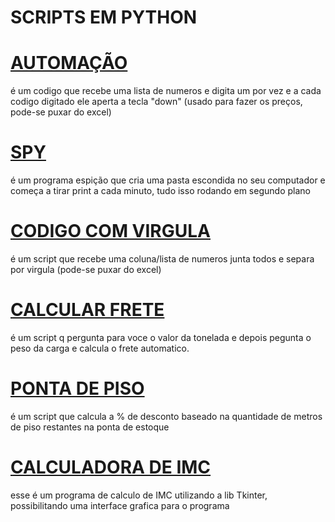 # SCRIPTS EM PYTHON

# [AUTOMAÇÃO](https://github.com/Gui162/scripts/blob/6a870eca40087fd62c2219ff6565aa74f74a6ba3/Automacao%20Preco.py)
é um codigo que recebe uma lista de numeros e digita um por vez e a cada codigo digitado ele aperta a tecla "down" (usado para fazer os preços, pode-se puxar do excel)

# [SPY](https://github.com/Gui162/scripts/blob/6a870eca40087fd62c2219ff6565aa74f74a6ba3/spy.pyw)
 é um programa espição que cria uma pasta escondida no seu computador e começa a tirar print a cada minuto, tudo isso rodando em segundo plano


# [CODIGO COM VIRGULA](https://github.com/Gui162/scripts/blob/6a870eca40087fd62c2219ff6565aa74f74a6ba3/codigo%20com%20virgula%20infinito.py)
é um script que recebe uma coluna/lista de numeros junta todos e separa por virgula 
(pode-se puxar do excel)

# [CALCULAR FRETE](https://github.com/Gui162/scripts/blob/6a870eca40087fd62c2219ff6565aa74f74a6ba3/Calcular%20Frete%20por%20Tonelada.py)
é um script q pergunta para voce o valor da tonelada e depois pegunta o peso da carga e calcula o frete automatico.

# [PONTA DE PISO](https://github.com/Gui162/scripts/blob/6a870eca40087fd62c2219ff6565aa74f74a6ba3/Ponta%20de%20Pisos.py)
é um script que calcula a % de desconto baseado na quantidade de metros de piso restantes na ponta de estoque

# [CALCULADORA DE IMC](https://github.com/Gui162/scripts/blob/6a870eca40087fd62c2219ff6565aa74f74a6ba3/Calculadora%20IMC.pyw)
esse é um programa de calculo de IMC utilizando a lib Tkinter, possibilitando uma interface grafica para o programa

